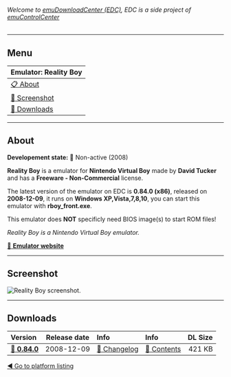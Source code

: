 ###### Welcome to [emuDownloadCenter (EDC)](https://github.com/PhoenixInteractiveNL/emuDownloadCenter/wiki/), EDC is a side project of [emuControlCenter](https://github.com/PhoenixInteractiveNL/emuControlCenter/wiki/)
***
## Menu
| **Emulator: Reality Boy** |
|:---------|
| [:clipboard: About](#about) |
| [:sunrise: Screenshot](#screen) |
| [:floppy_disk: Downloads](#downloads) |
***
## About
**Developement state:** :red_circle: Non-active (2008)

**Reality Boy** is a emulator for **Nintendo Virtual Boy** made by **David Tucker** and has a **Freeware - Non-Commercial** license.

The latest version of the emulator on EDC is **0.84.0 (x86)**, released on **2008-12-09**, it runs on **Windows XP,Vista,7,8,10**, you can start this emulator with **rboy_front.exe**.

This emulator does **NOT** specificly need BIOS image(s) to start ROM files!

_Reality Boy is a Nintendo Virtual Boy emulator._

[:link: **Emulator website**](http://goliathindustries.com/vb)
***
## Screenshot
![](https://raw.githubusercontent.com/PhoenixInteractiveNL/emuDownloadCenter/master/hooks/realityboy/emulator_screen_01.jpg "Reality Boy screenshot.")
***
## Downloads
| Version  | Release date  | Info       | Info       | DL Size    |
|:---------|:-------------:|:-----------|:-----------|-----------:|
| [:floppy_disk: **0.84.0**](https://github.com/PhoenixInteractiveNL/edc-repo0006/raw/master/realityboy/0.84.0.7z) | 2008-12-09 | [:page_facing_up: Changelog](https://github.com/PhoenixInteractiveNL/edc-repo0006/blob/master/realityboy/0.84.0_changelog.txt) | [:mag_right: Contents](https://github.com/PhoenixInteractiveNL/edc-repo0006/blob/master/realityboy/0.84.0_contents.txt) | 421 KB |

[:arrow_backward: Go to platform listing](https://github.com/PhoenixInteractiveNL/emuDownloadCenter/wiki/EDC-Platform-List)
